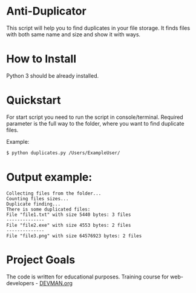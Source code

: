 # Anti-Duplicator

This script will help you to find duplicates in your file storage. 
It finds files with both same name and size and show it with ways.

# How to Install

Python 3 should be already installed.

# Quickstart

For start script you need to run the script in console/terminal.
Required parameter is the full way to the folder, where you want to find duplicate files.

Example:
```bash
$ python duplicates.py /Users/ExampleUser/
```

# Output example:
```
Collecting files from the folder...
Counting files sizes...
Duplicate finding...
There is some duplicated files: 
File "file1.txt" with size 5440 bytes: 3 files
--------------
File "file2.exe" with size 4553 bytes: 2 files
--------------
File "file3.png" with size 64576923 bytes: 2 files
```

# Project Goals

The code is written for educational purposes. 
Training course for web-developers - [DEVMAN.org](https://devman.org)
